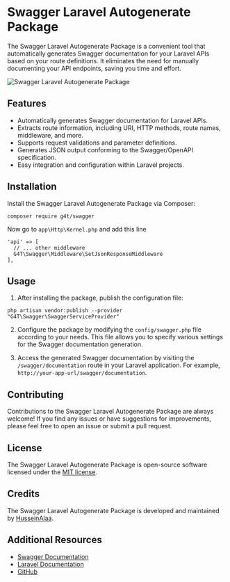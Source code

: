 # Swagger Laravel Autogenerate Package

The Swagger Laravel Autogenerate Package is a convenient tool that automatically generates Swagger documentation for your Laravel APIs based on your route definitions. It eliminates the need for manually documenting your API endpoints, saving you time and effort.



![Swagger Laravel Autogenerate Package](https://www.scottbrady91.com/img/logos/swagger-banner.png)


## Features

- Automatically generates Swagger documentation for Laravel APIs.
- Extracts route information, including URI, HTTP methods, route names, middleware, and more.
- Supports request validations and parameter definitions.
- Generates JSON output conforming to the Swagger/OpenAPI specification.
- Easy integration and configuration within Laravel projects.

## Installation

Install the Swagger Laravel Autogenerate Package via Composer:

```
composer require g4t/swagger
```

Now go to `app\Http\Kernel.php` and add this line

```
'api' => [
  // ... other middleware
  G4T\Swagger\Middleware\SetJsonResponseMiddleware
],
```
## Usage

1. After installing the package, publish the configuration file:
```
php artisan vendor:publish --provider "G4T\Swagger\SwaggerServiceProvider"
```

2. Configure the package by modifying the `config/swagger.php` file according to your needs. This file allows you to specify various settings for the Swagger documentation generation.

3. Access the generated Swagger documentation by visiting the `/swagger/documentation` route in your Laravel application. For example, `http://your-app-url/swagger/documentation`.

## Contributing

Contributions to the Swagger Laravel Autogenerate Package are always welcome! If you find any issues or have suggestions for improvements, please feel free to open an issue or submit a pull request.


## License

The Swagger Laravel Autogenerate Package is open-source software licensed under the [MIT license](LICENSE.md).

## Credits

The Swagger Laravel Autogenerate Package is developed and maintained by [HusseinAlaa](https://www.linkedin.com/in/hussein4alaa/).

## Additional Resources

- [Swagger Documentation](https://swagger.io/docs/)
- [Laravel Documentation](https://laravel.com/docs)
- [GitHub](https://github.com/hussein4alaa/laravel-g4t-swagger-auto-generate)
